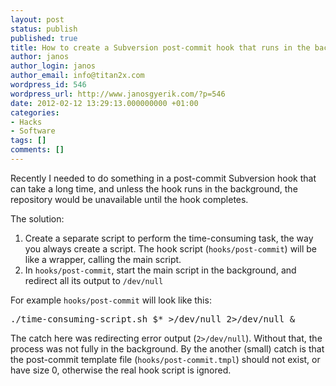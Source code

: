 ```yaml
---
layout: post
status: publish
published: true
title: How to create a Subversion post-commit hook that runs in the background
author: janos
author_login: janos
author_email: info@titan2x.com
wordpress_id: 546
wordpress_url: http://www.janosgyerik.com/?p=546
date: 2012-02-12 13:29:13.000000000 +01:00
categories:
- Hacks
- Software
tags: []
comments: []
---
```

Recently I needed to do something in a post-commit Subversion hook that can take a long time, and unless the hook runs in the background, the repository would be unavailable until the hook completes.

The solution:
<ol>
	<li>Create a separate script to perform the time-consuming task, the way you always create a script. The hook script (<code>hooks/post-commit</code>) will be like a wrapper, calling the main script.</li>
	<li>In <code>hooks/post-commit</code>, start the main script in the background, and redirect all its output to <code>/dev/null</code></li>
</ol>
For example <code>hooks/post-commit</code> will look like this:
<pre>./time-consuming-script.sh $* &gt;/dev/null 2&gt;/dev/null &amp;</pre>
The catch here was redirecting error output (<code>2&gt;/dev/null</code>). Without that, the process was not fully in the background.
By the another (small) catch is that the post-commit template file (<code>hooks/post-commit.tmpl</code>) should not exist, or have size 0, otherwise the real hook script is ignored.
